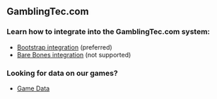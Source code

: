 ## GamblingTec.com

### Learn how to integrate into the GamblingTec.com system:
* [Bootstrap integration](/lobby-bootstrap) (preferred)
* [Bare Bones integration](/lobby-barebones) (not supported)

### Looking for data on our games?
* [Game Data](/gtec-merchant-code-sample/tree/master/games)